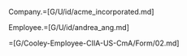Company.=[G/U/id/acme_incorporated.md]

Employee.=[G/U/id/andrea_ang.md]

=[G/Cooley-Employee-CIIA-US-CmA/Form/02.md]